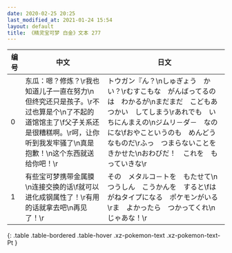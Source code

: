 ```yaml
---
date: 2020-02-25 20:25
last_modified_at: 2021-01-24 15:54
layout: default
title: 《精灵宝可梦 白金》文本 277
---
```

| 编号 | 中文 | 日文 |
| ---- | ---- | ---- |
| 0 | 东瓜：嗯？修炼？\r我也知道儿子一直在努力\n但终究还只是孩子。\r不过也算是个\n了不起的道馆馆主了\f父子关系还是很糟糕啊。\r呵，让你听到我发牢骚了\n真是抱歉！\n这个东西就送给你吧！\r | トウガン『ん？\nしゅぎょう　かい？\rむすこもな　がんばってるのは　わかるが\nまだまだ　こどもあつかい　してしまう\rあれでも　いちにんまえの\nジムリ－ダ－　なのにな\fおやこというのも　めんどうなものだ\rふっ　つまらないことを　きかせた\nおわびだ！　これを　もっていきな\r |
| 1 | 有些宝可梦携带金属膜\n连接交换的话\f就可以进化成钢属性了！\r有用的话就拿去吧\n再见了！\r | その　メタルコ－トを　もたせて\nつうしん　こうかんを　すると\fはがねタイプになる　ポケモンがいる\rま　よかったら　つかってくれ\nじゃあな！\r |
{: .table .table-bordered .table-hover .xz-pokemon-text .xz-pokemon-text-Pt }